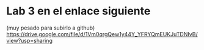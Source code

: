 # Lab 3 en el enlace siguiente
(muy pesado para subirlo a github)
https://drive.google.com/file/d/1Vm0qrgQew1y44Y_YFRYQmEUKJuTDNIvB/view?usp=sharing
